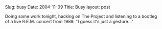 Slug: busy
Date: 2004-11-09
Title: Busy
layout: post

Doing some work tonight, hacking on The Project and listening to a bootleg of a live R.E.M. concert from 1989. &quot;I guess it&#39;s just a gesture...&quot;
